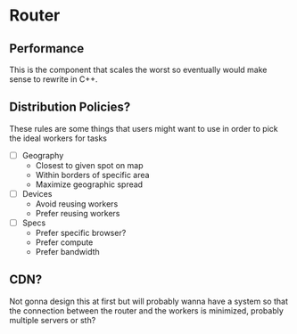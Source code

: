 # Router

## Performance
This is the component that scales the worst so eventually would make sense to rewrite in C++.

## Distribution Policies?
These rules are some things that users might want to use in order to pick the ideal workers for tasks
- [ ] Geography
    - Closest to given spot on map
    - Within borders of specific area
    - Maximize geographic spread
- [ ] Devices
    - Avoid reusing workers
    - Prefer reusing workers
- [ ] Specs
    - Prefer specific browser?
    - Prefer compute
    - Prefer bandwidth

## CDN?
Not gonna design this at first but will probably wanna have a system so that the connection between the router and the workers is minimized, probably multiple servers or sth?
